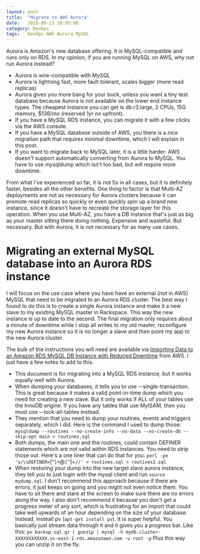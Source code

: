 ```yaml
---
layout: post
title:  "Migrate to AWS Aurora"
date:   2015-09-23 10:05:00
category: DevOps
tags:   DevOps AWS Aurora MySQL
---
```

Aurora is Amazon's new database offering. It is MySQL-compatible and runs only on RDS. In my opinion, if 
you are running MySQL on AWS, why not run Aurora instead?

 - Aurora is wire-compatible with MySQL
 - Aurora is lightning fast, more fault tolerant, scales bigger (more read replicas)
 - Aurora gives you more bang for your buck, unless you want a tiny test database because Aurora is not 
   available on the lower end instance types. The cheapest instance you can get is db.r3.large, 2 CPUs, 15G
   memory, $136/mo (reserved 1yr no upfront).
 - If you have a MySQL RDS instance, you can migrate it with a few clicks via the AWS console.
 - If you have a MySQL database outside of AWS, you there is a nice migration path that requires minimal 
   downtime, which I will explain in this post.
 - If you want to migrate back to MySQL later, it is a little harder. AWS doesn't support automatically 
   converting from Aurora to MySQL. You have to use mysqldump which isn't too bad, but will require more 
   downtime.

From what I've experienced so far, it is not 5x in all cases, but it is definitely faster, besides all the 
other benefits. One thing to factor is that Multi-AZ deployments are not as necessary for Aurora clusters 
because it can promote read replicas so quickly or even quickly spin up a brand new instance, since it 
doesn't have to recreate the storage layer for this operation. When you use Multi-AZ, you have a DB 
instance that's just as big as your master sitting there doing nothing. Expensive and wasteful. But necessary.
But with Aurora, it is not necessary for as many use cases.

# Migrating an external MySQL database into an Aurora RDS instance

I will focus on the use case where you have have an external (not in AWS) MySQL that need to be migrated to an
Aurora RDS cluster. The best way I found to do this is to create a single Aurora instance and make it a new
slave to my existing MySQL master in Rackspace. This way the new instance is up to date to the second. The 
final migration only requires about a minute of downtime while I stop all writes to my old master, 
reconfigure my new Aurora instance so it is no longer a slave and then point my app to the new Aurora cluster.
 
The bulk of the instructions you will need are available via
[Importing Data to an Amazon RDS MySQL DB Instance with Reduced Downtime][rds-migration-docs] from AWS.
I just have a few notes to add to this.

 - This document is for migrating into a MySQL RDS instance, but it works equally well with Aurora.
 - When dumping your databases, it tells you to use --single-transaction. This is great because it makes a 
   valid point-in-time dump which you need for creating a new slave. But it only works if ALL of your tables
   use the InnoDB engine. If you have any tables that use MyISAM, then you must use --lock-all-tables instead.
 - They mention that you need to dump your routines, events and triggers separately, which I did. Here is 
   the command I used to dump those:
   `mysqldump --routines --no-create-info --no-data --no-create-db --skip-opt main > routines.sql`
 - Both dumps, the main one and the routines, could contain DEFINER statements which are not valid within RDS
   instances. You need to strip those out. Here's a one liner that can do that for you:
   `perl -pe 's/\sDEFINER=`[^`]+`@`[^`]+`//' < routines.sql > routines2.sql`
 - When restoring your dump into the new target slave aurora instance, they tell you to just login with the
   mysql client and run `source mydump.sql`. I don't recommend this approach because if there are errors, 
   it just keeps on going and you might not even notice them. You have to sit there and stare at the screen to
   make sure there are no errors along the way. I also don't recommend it because you don't get a progress 
   meter of any sort, which is frustrating for an import that could take well upwards of an hour depending 
   on the size of your database. Instead, insteall pv (`apt-get install pv`). It is super helpful. You 
   basically just stream data through it and it gives you a progress bar. Like this:
   `pv backup.sql.gz | gunzip | mysql -h mydb.cluster-XXXXXXXXXXXX.us-east-1.rds.amazonaws.com -u root -p`
   Plus this way you can unzip it on the fly.

[rds-migration-docs]: http://docs.aws.amazon.com/AmazonRDS/latest/UserGuide/MySQL.Procedural.Importing.NonRDSRepl.html